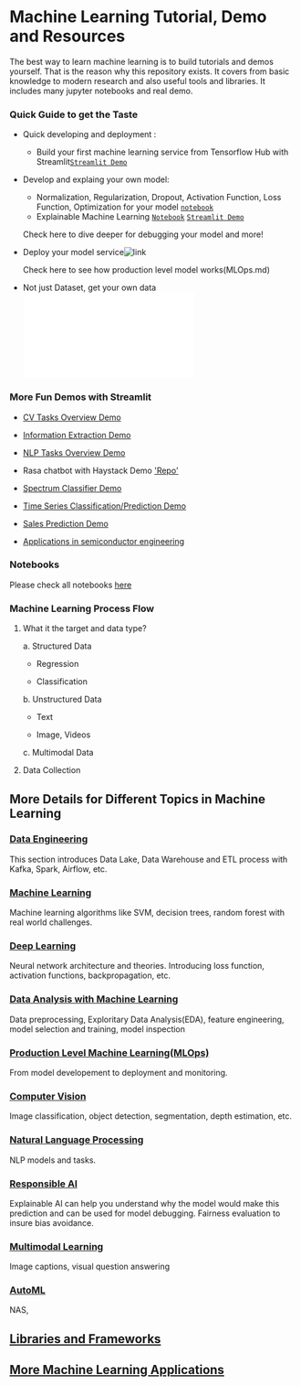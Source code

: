 # Machine Learning Tutorial, Demo and Resources

The best way to learn machine learning is to build tutorials and demos yourself. That is the reason why this repository exists. It covers from basic knowledge to modern research and also useful tools and libraries. It includes many jupyter notebooks and real demo. 


### Quick Guide to get the Taste

* Quick developing and deployment :

   * Build your first machine learning service from Tensorflow Hub with Streamlit[`Streamlit Demo`](demo/simple/image_cls)

* Develop and explaing your own model:

   * Normalization, Regularization, Dropout, Activation Function, Loss Function, Optimization for your model [`notebook`](notebooks/data-analysis/house_price_NN_xAI.ipynb)
   * Explainable Machine Learning [`Notebook`](notebooks/data-analysis/house_price.ipynb) [`Streamlit Demo`](https://explainable-machine-learning.herokuapp.com/)
   
   Check here to dive deeper for debugging your model and more!

* Deploy your model service![`link`]()

   Check here to see how production level model works(MLOps.md)

* Not just Dataset, get your own data!['Link'](Data_Engineering.md)

### More Fun Demos with Streamlit

* [CV Tasks Overview Demo]()

* [Information Extraction Demo]()

* [NLP Tasks Overview Demo]()

* Rasa chatbot with Haystack Demo ['Repo']()

* [Spectrum Classifier Demo]()

* [Time Series Classification/Prediction Demo]()

* [Sales Prediction Demo]()

* [Applications in semiconductor engineering]()

### Notebooks

Please check all notebooks [here](notebooks/)

### Machine Learning Process Flow

1. What it the target and data type?

   a. Structured Data 
     
     - Regression

     - Classification
    
   b. Unstructured Data
      
     - Text

     - Image, Videos

   c. Multimodal Data
 
2. Data Collection



##  More Details for Different Topics in Machine Learning

### [Data Engineering](Data_Engineering.md)

This section introduces Data Lake, Data Warehouse and ETL process with Kafka, Spark, Airflow, etc.

### [Machine Learning](Machine_Learning.md)

Machine learning algorithms like SVM, decision trees, random forest with real world challenges.

### [Deep Learning](Deep_Learning.md)

Neural network architecture and theories. Introducing loss function, activation functions, backpropagation, etc.

### [Data Analysis with Machine Learning](Data_Analysis.md)

Data preprocessing, Exploritary Data Analysis(EDA), feature engineering, model selection and training, model inspection

### [Production Level Machine Learning(MLOps)](https://github.com/epadam/production-level-machine-learning)

From model developement to deployment and monitoring.

### [Computer Vision](https://github.com/epadam/cv-overview)

Image classification, object detection, segmentation, depth estimation, etc.

### [Natural Language Processing](https://github.com/epadam/nlp-overview)

NLP models and tasks.

### [Responsible AI](Responsible_AI.md)

Explainable AI can help you understand why the model would make this prediction and can be used for model debugging. 
Fairness evaluation to insure bias avoidance.

### [Multimodal Learning](Multimodal.md)

Image captions, visual question answering

### [AutoML](autoML.md)

NAS, 

## [Libraries and Frameworks](Libraries_and_Frameworks.md)

## [More Machine Learning Applications](applications/README.md)







